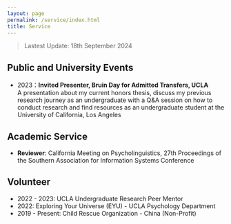 ```yaml
---
layout: page
permalink: /service/index.html
title: Service
---
```


> Lastest Update: 18th September 2024 &nbsp;

## Public and University Events 

- 2023：**Invited Presenter, Bruin Day for Admitted Transfers, UCLA** <br>A presentation about my current honors thesis, discuss my previous research journey as an undergraduate with a Q&A session on how to conduct research and find resources as an undergraduate student at the University of California, Los Angeles

## Academic Service
- **Reviewer**: California Meeting on Psycholinguistics, 27th Proceedings of the Southern Association for Information Systems Conference

## Volunteer
- 2022 - 2023: UCLA Undergraduate Research Peer Mentor
- 2022: Exploring Your Universe (EYU) - UCLA Psychology Department
- 2019 - Present: Child Rescue Organization - China (Non-Profit)

